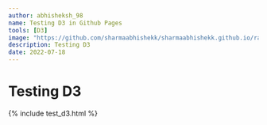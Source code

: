 ```yaml
---
author: abhisheksh_98
name: Testing D3 in Github Pages
tools: [D3]
image: "https://github.com/sharmaabhishekk/sharmaabhishekk.github.io/raw/master/images/footage_event_data_sync/pogba_18_wc.png" 
description: Testing D3
date: 2022-07-18
---
```


# Testing D3

{% include test_d3.html %}

